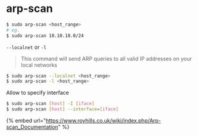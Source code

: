 # arp-scan

```bash
$ sudo arp-scan <host_range>
# eg.
$ sudo arp-scan 10.10.10.0/24
```

`--localnet` or `-l`

> This command will send ARP queries to all valid IP addresses on your local networks

```bash
$ sudo arp-scan --localnet <host_range>
$ sudo arp-scan -l <host_range>

```

Allow to specify interface

```bash
$ sudo arp-scan [host] -I [iface]
$ sudo arp-scan [host] --interface=[iface]
```

{% embed url="https://www.royhills.co.uk/wiki/index.php/Arp-scan_Documentation" %}
